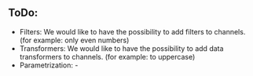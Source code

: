 <b>ToDo: </b>
-
- Filters: We would like to have the possibility to add filters to channels. (for example:  only even numbers)
- Transformers: We would like to have the possibility to add data transformers to channels. (for example: to uppercase)
- Parametrization: -